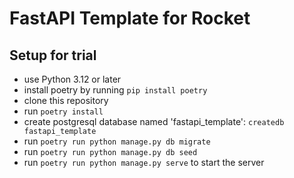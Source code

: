 # FastAPI Template for Rocket

## Setup for trial

- use Python 3.12 or later
- install poetry by running `pip install poetry`
- clone this repository
- run `poetry install`
- create postgresql database named 'fastapi_template': `createdb fastapi_template`
- run `poetry run python manage.py db migrate`
- run `poetry run python manage.py db seed`
- run `poetry run python manage.py serve` to start the server

